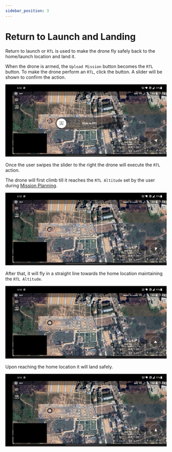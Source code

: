 ```yaml
---
sidebar_position: 3
---
```


# Return to Launch and Landing

Return to launch or `RTL` is used to make the drone fly safely back to the home/launch location and land it.

When the drone is armed, the `Upload Mission` button becomes the `RTL` button. To make the drone perform an `RTL`, click
the button. A slider will be shown to confirm the action.

![RTL Slider](./img/rtl-and-landing-slider.jpg)

Once the user swipes the slider to the right the drone will execute the `RTL` action.

The drone will first climb till it reaches the `RTL Altitude` set by the user during
[Mission Planning](/launchpad/mission-planning).

![RTL Climb](./img/rtl-and-landing-climb.jpg)

After that, it will fly in a straight line towards the home location maintaining the `RTL Altitude`.

![RTL Return](./img/rtl-and-landing-return.jpg)

Upon reaching the home location it will land safely.

![RTL Land](./img/rtl-and-landing-land.jpg)
